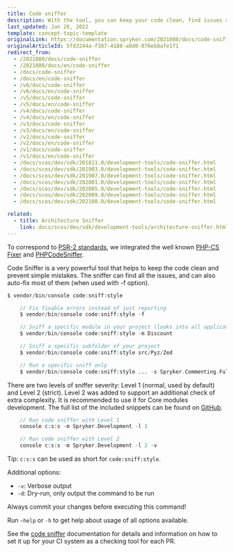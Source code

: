 ```yaml
---
title: Code sniffer
description: With the tool, you can keep your code clean, find issues and fix them automatically.
last_updated: Jan 26, 2022
template: concept-topic-template
originalLink: https://documentation.spryker.com/2021080/docs/code-sniffer
originalArticleId: 5fd3244a-f387-4188-a8d0-076eb8afe1f1
redirect_from:
  - /2021080/docs/code-sniffer
  - /2021080/docs/en/code-sniffer
  - /docs/code-sniffer
  - /docs/en/code-sniffer
  - /v6/docs/code-sniffer
  - /v6/docs/en/code-sniffer
  - /v5/docs/code-sniffer
  - /v5/docs/en/code-sniffer
  - /v4/docs/code-sniffer
  - /v4/docs/en/code-sniffer
  - /v3/docs/code-sniffer
  - /v3/docs/en/code-sniffer
  - /v2/docs/code-sniffer
  - /v2/docs/en/code-sniffer
  - /v1/docs/code-sniffer
  - /v1/docs/en/code-sniffer
  - /docs/scos/dev/sdk/201811.0/development-tools/code-sniffer.html
  - /docs/scos/dev/sdk/201903.0/development-tools/code-sniffer.html
  - /docs/scos/dev/sdk/201907.0/development-tools/code-sniffer.html
  - /docs/scos/dev/sdk/202001.0/development-tools/code-sniffer.html
  - /docs/scos/dev/sdk/202005.0/development-tools/code-sniffer.html
  - /docs/scos/dev/sdk/202009.0/development-tools/code-sniffer.html
  - /docs/scos/dev/sdk/202108.0/development-tools/code-sniffer.html

related:
  - title: Architecture Sniffer
    link: docs/scos/dev/sdk/development-tools/architecture-sniffer.html
---
```


To correspond to [PSR-2 standards](http://www.php-fig.org/psr/psr-2/), we integrated the well known [PHP-CS Fixer](https://github.com/FriendsOfPHP/PHP-CS-Fixer) and [PHPCodeSniffer](https://github.com/squizlabs/PHP_CodeSniffer).

Code Sniffer is a very powerful tool that helps to keep the code clean and prevent simple mistakes. The sniffer can find all the issues, and can also auto-fix most of them (when used with -f option).

```php
$ vendor/bin/console code:sniff:style

	// Fix fixable errors instead of just reporting
	$ vendor/bin/console code:sniff:style -f

	// Sniff a specific module in your project (looks into all application layers Zed, Yves, Client, ...)
	$ vendor/bin/console code:sniff:style -m Discount

	// Sniff a specific subfolder of your project
	$ vendor/bin/console code:sniff:style src/Pyz/Zed

	// Run a specific sniff only
	$ vendor/bin/console code:sniff:style ... -s Spryker.Commenting.FullyQualifiedClassNameInDocBlock
```

There are two levels of sniffer severity: Level 1 (normal, used by default) and Level 2 (strict). Level 2 was added to support an additional check of extra complexity. It is recommended to use it for Core modules development. The full list of the included snippets can be found on [GitHub](https://github.com/spryker/code-sniffer/tree/master/docs).

```php
	// Run code sniffer with Level 1
	console c:s:s -m Spryker.Development -l 1

	// Run code sniffer with Level 2
	console c:s:s -m Spryker.Development -l 2 -v
```

Tip: `c:s:s` can be used as short for `code:sniff:style`.

Additional options:

* `-v`: Verbose output
* `-d`: Dry-run, only output the command to be run

Always commit your changes before executing this command!

Run `–help` or `-h` to get help about usage of all options available.

See the [code sniffer](https://github.com/spryker/code-sniffer) documentation for details and information on how to set it up for your CI system as a checking tool for each PR.
